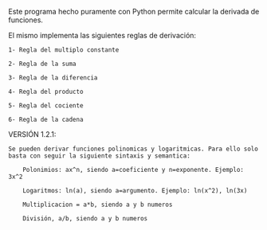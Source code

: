 Este programa hecho puramente con Python permite calcular la derivada de funciones.

El mismo implementa las siguientes reglas de derivación:

    1- Regla del multiplo constante

    2- Regla de la suma
    
    3- Regla de la diferencia
    
    4- Regla del producto
    
    5- Regla del cociente
    
    6- Regla de la cadena

VERSIÓN 1.2.1: 
    
    Se pueden derivar funciones polinomicas y logaritmicas. Para ello solo basta con seguir la siguiente sintaxis y semantica:
    
        Polonimios: ax^n, siendo a=coeficiente y n=exponente. Ejemplo: 3x^2
        
        Logaritmos: ln(a), siendo a=argumento. Ejemplo: ln(x^2), ln(3x)
        
        Multiplicacion = a*b, siendo a y b numeros
        
        División, a/b, siendo a y b numeros

        
